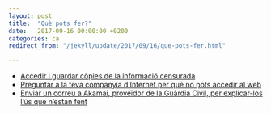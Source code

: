 ```yaml
---
layout: post
title:  "Què pots fer?"
date:   2017-09-16 00:00:00 +0200
categories: ca
redirect_from: "/jekyll/update/2017/09/16/que-pots-fer.html"

---
```


- [Accedir i guardar còpies de la informació censurada](/ca/2017/09/16/copies-locals.html)
- [Preguntar a la teva companyia d’Internet per què no pots accedir al web](/ca/2017/09/16/preguntar-isp.html)
- [Enviar un correu a Akamai, proveïdor de la Guàrdia Civil, per explicar-los l’ús que n’estan fent](/ca/2017/09/16/correu-akamai.html)
